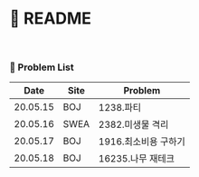 # :page_facing_up: README

<br>

### :pushpin: Problem List

| Date     | Site | Problem              |
| -------- | ---- | -------------------- |
| 20.05.15 | BOJ  | 1238.파티            |
| 20.05.16 | SWEA | 2382.미생물 격리     |
| 20.05.17 | BOJ  | 1916.최소비용 구하기 |
| 20.05.18 | BOJ  | 16235.나무 재테크    |

